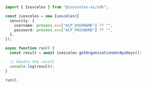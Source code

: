 <!-- Start SDK Example Usage [usage] -->
```typescript
import { Isosceles } from "@isosceles-ai/sdk";

const isosceles = new Isosceles({
  security: {
    username: process.env["ACP_USERNAME"] ?? "",
    password: process.env["ACP_PASSWORD"] ?? "",
  },
});

async function run() {
  const result = await isosceles.getOrganisationGetApiKeys();

  // Handle the result
  console.log(result);
}

run();

```
<!-- End SDK Example Usage [usage] -->